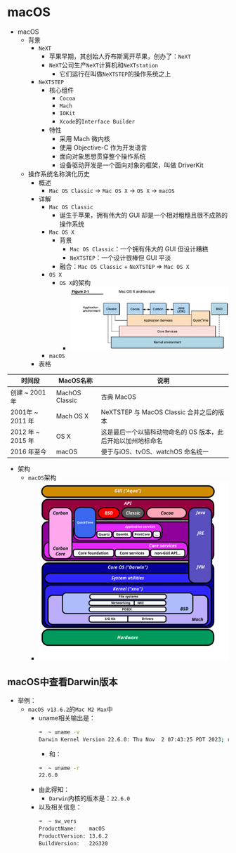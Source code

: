 # macOS

* macOS
  * 背景
    * `NeXT`
      * 苹果早期，其创始人乔布斯离开苹果，创办了：`NeXT`
      * `NeXT`公司生产`NeXT`计算机和`NeXTstation`
        * 它们运行在叫做`NeXTSTEP`的操作系统之上
    * `NeXTSTEP`
      * 核心组件
        * `Cocoa`
        * `Mach`
        * `IOKit`
        * `Xcode`的`Interface Builder`
      * 特性
        * 采用 Mach 微内核
        * 使用 Objective-C 作为开发语言
        * 面向对象思想贯穿整个操作系统
        * 设备驱动开发是一个面向对象的框架，叫做 DriverKit
  * 操作系统名称演化历史
    * 概述
      * `Mac OS Classic` -> `Mac OS X` -> `OS X` -> `macOS`
    * 详解
      * `Mac OS Classic`
        * 诞生于苹果，拥有伟大的 GUI 却是一个相对粗糙且很不成熟的操作系统
      * `Mac OS X`
        * 背景
          * `Mac OS Classic`：一个拥有伟大的 GUI 但设计糟糕
          * `NeXTSTEP`：一个设计很棒但 GUI 平淡
        * 融合：`Mac OS Classic` + `NeXTSTEP` => `Mac OS X`
      * `OS X`
        * `OS X`的架构
          * ![os_x_arch](../../../assets/img/os_x_arch.png)
      * `macOS`
    * 表格

| 时间段 | MacOS名称 | 说明 |
| ----- | -------- | ---- |
| 创建 ~ 2001 年 | MachOS Classic	| 古典 MacOS |
| 2001年 ~ 2011 年 | Mach OS X | NeXTSTEP 与 MacOS Classic 合并之后的版本 |
| 2012 年 ~ 2015 年 | OS X | 这是最后一个以猫科动物命名的 OS 版本，此后开始以加州地标命名 |
| 2016 年至今 | macOS | 便于与iOS、tvOS、watchOS 命名统一 |
  * 架构
    * `macOS`架构
      * ![mac_os_arch](../../../assets/img/mac_os_arch.png)

## macOS中查看Darwin版本

* 举例：
  * `macOS v13.6.2`的`Mac M2 Max`中
    * uname相关输出是：
      ```bash
      ➜  ~ uname -v
      Darwin Kernel Version 22.6.0: Thu Nov  2 07:43:25 PDT 2023; root:xnu-8796.141.3.701.17~6/RELEASE_ARM64_T6020
      ```
      * 和：
      ```bash
      ➜  ~ uname -r
      22.6.0
      ```
    * 由此得知：
      * `Darwin`内核的版本是：`22.6.0`
    * 以及相关信息：
      ```bash
      ➜  ~ sw_vers
      ProductName:    macOS
      ProductVersion: 13.6.2
      BuildVersion:   22G320
      ```
